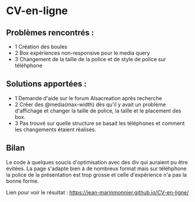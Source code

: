 # CV-en-ligne

## Problèmes rencontrés :
  - 1 Création des boules
  - 2 Box expériences non-responsive pour le media query
  - 3 Changement de la taille de la police et de style de police sur téléhphone
  
## Solutions apportées :
   - 1 Demande d'aide sur le forum Alsacreation après recherche
   - 2 Créer des @media(max-width) dès qu'il y avait un problème d'affichage et changer la taille de police, la taille et le placement des box.
   - 3 Pas trouvé sur quelle structure se basait les téléphones et comment les changements étaient réalisés.
   
## Bilan
  Le code à quelques soucis d'optimisation avec des div qui auraient pu être évitées.
  La page s'adapte bien à de nombreux format mais sur téléhphone la police de la présentation est trop grosse et celle d'expérience n'a pas la bonne forme.
  
  Lien pour voir le résultat : https://jean-marinmonnier.github.io/CV-en-ligne/
